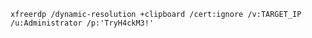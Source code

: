 `xfreerdp /dynamic-resolution +clipboard /cert:ignore /v:TARGET_IP /u:Administrator /p:'TryH4ckM3!'`